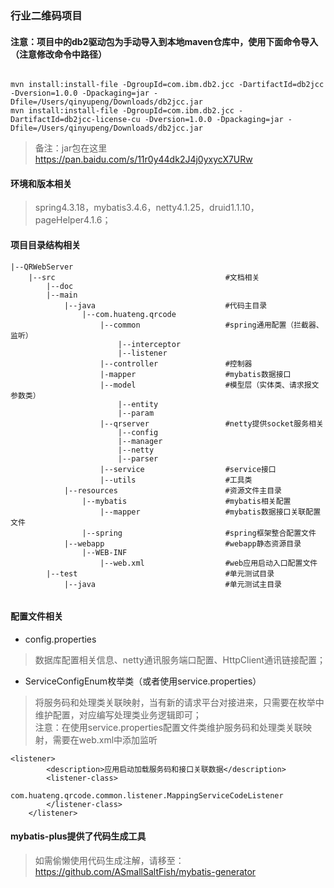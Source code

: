 ### 行业二维码项目

#### 注意：项目中的db2驱动包为手动导入到本地maven仓库中，使用下面命令导入（注意修改命令中路径）
```$xslt

mvn install:install-file -DgroupId=com.ibm.db2.jcc -DartifactId=db2jcc -Dversion=1.0.0 -Dpackaging=jar -Dfile=/Users/qinyupeng/Downloads/db2jcc.jar
mvn install:install-file -DgroupId=com.ibm.db2.jcc -DartifactId=db2jcc-license-cu -Dversion=1.0.0 -Dpackaging=jar -Dfile=/Users/qinyupeng/Downloads/db2jcc.jar
```
> 备注：jar包在这里 
https://pan.baidu.com/s/11r0y44dk2J4j0yxycX7URw


#### 环境和版本相关
> spring4.3.18，mybatis3.4.6，netty4.1.25，druid1.1.10，pageHelper4.1.6；

#### 项目目录结构相关
```$xslt
|--QRWebServer
    |--src                                      #文档相关
        |--doc
        |--main
            |--java                             #代码主目录
                |--com.huateng.qrcode
                    |--common                   #spring通用配置（拦截器、监听）
                        |--interceptor
                        |--listener
                    |--controller               #控制器
                    |-mapper                    #mybatis数据接口
                    |--model                    #模型层（实体类、请求报文参数类）
                        |--entity
                        |--param
                    |--qrserver                 #netty提供socket服务相关
                        |--config               
                        |--manager
                        |--netty
                        |--parser
                    |--service                  #service接口
                    |--utils                    #工具类
            |--resources                        #资源文件主目录
                |--mybatis                      #mybatis相关配置
                    |--mapper                   #mybatis数据接口关联配置文件
                |--spring                       #spring框架整合配置文件
            |--webapp                           #webapp静态资源目录
                |--WEB-INF
                    |--web.xml                  #web应用启动入口配置文件
        |--test                                 #单元测试目录
            |--java                             #单元测试主目录
                
```



#### 配置文件相关
* config.properties
> 数据库配置相关信息、netty通讯服务端口配置、HttpClient通讯链接配置；

* ServiceConfigEnum枚举类（或者使用service.properties）
> 将服务码和处理类关联映射，当有新的请求平台对接进来，只需要在枚举中维护配置，对应编写处理类业务逻辑即可；<br>
> 注意：在使用service.properties配置文件类维护服务码和处理类关联映射，需要在web.xml中添加监听
```$xslt
<listener>
        <description>应用启动加载服务码和接口关联数据</description>
        <listener-class>
            com.huateng.qrcode.common.listener.MappingServiceCodeListener
        </listener-class>
    </listener>
```

#### mybatis-plus提供了代码生成工具
> 如需偷懒使用代码生成注解，请移至：
https://github.com/ASmallSaltFish/mybatis-generator




